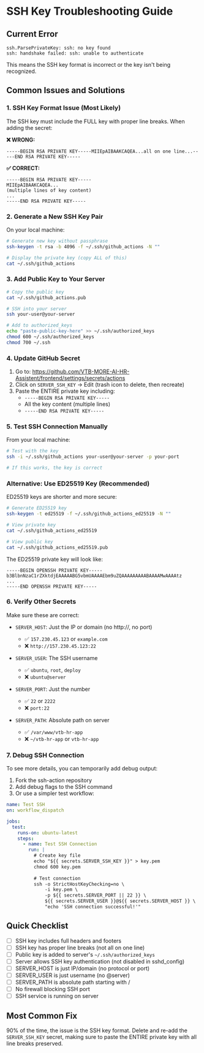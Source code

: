 # SSH Key Troubleshooting Guide

## Current Error
```
ssh.ParsePrivateKey: ssh: no key found
ssh: handshake failed: ssh: unable to authenticate
```

This means the SSH key format is incorrect or the key isn't being recognized.

## Common Issues and Solutions

### 1. SSH Key Format Issue (Most Likely)

The SSH key must include the FULL key with proper line breaks. When adding the secret:

**❌ WRONG:**
```
-----BEGIN RSA PRIVATE KEY-----MIIEpAIBAAKCAQEA...all on one line...-----END RSA PRIVATE KEY-----
```

**✅ CORRECT:**
```
-----BEGIN RSA PRIVATE KEY-----
MIIEpAIBAAKCAQEA...
(multiple lines of key content)
...
-----END RSA PRIVATE KEY-----
```

### 2. Generate a New SSH Key Pair

On your local machine:

```bash
# Generate new key without passphrase
ssh-keygen -t rsa -b 4096 -f ~/.ssh/github_actions -N ""

# Display the private key (copy ALL of this)
cat ~/.ssh/github_actions
```

### 3. Add Public Key to Your Server

```bash
# Copy the public key
cat ~/.ssh/github_actions.pub

# SSH into your server
ssh your-user@your-server

# Add to authorized_keys
echo "paste-public-key-here" >> ~/.ssh/authorized_keys
chmod 600 ~/.ssh/authorized_keys
chmod 700 ~/.ssh
```

### 4. Update GitHub Secret

1. Go to: https://github.com/VTB-MORE-AI-HR-Assistent/frontend/settings/secrets/actions
2. Click on `SERVER_SSH_KEY` → Edit (trash icon to delete, then recreate)
3. Paste the ENTIRE private key including:
   - `-----BEGIN RSA PRIVATE KEY-----`
   - All the key content (multiple lines)
   - `-----END RSA PRIVATE KEY-----`

### 5. Test SSH Connection Manually

From your local machine:
```bash
# Test with the key
ssh -i ~/.ssh/github_actions your-user@your-server -p your-port

# If this works, the key is correct
```

### Alternative: Use ED25519 Key (Recommended)

ED25519 keys are shorter and more secure:

```bash
# Generate ED25519 key
ssh-keygen -t ed25519 -f ~/.ssh/github_actions_ed25519 -N ""

# View private key
cat ~/.ssh/github_actions_ed25519

# View public key
cat ~/.ssh/github_actions_ed25519.pub
```

The ED25519 private key will look like:
```
-----BEGIN OPENSSH PRIVATE KEY-----
b3BlbnNzaC1rZXktdjEAAAAABG5vbmUAAAAEbm9uZQAAAAAAAAABAAAAMwAAAAtz
...
-----END OPENSSH PRIVATE KEY-----
```

### 6. Verify Other Secrets

Make sure these are correct:
- `SERVER_HOST`: Just the IP or domain (no http://, no port)
  - ✅ `157.230.45.123` or `example.com`
  - ❌ `http://157.230.45.123:22`
  
- `SERVER_USER`: The SSH username
  - ✅ `ubuntu`, `root`, `deploy`
  - ❌ `ubuntu@server`

- `SERVER_PORT`: Just the number
  - ✅ `22` or `2222`
  - ❌ `port:22`

- `SERVER_PATH`: Absolute path on server
  - ✅ `/var/www/vtb-hr-app`
  - ❌ `~/vtb-hr-app` or `vtb-hr-app`

### 7. Debug SSH Connection

To see more details, you can temporarily add debug output:

1. Fork the ssh-action repository
2. Add debug flags to the SSH command
3. Or use a simpler test workflow:

```yaml
name: Test SSH
on: workflow_dispatch

jobs:
  test:
    runs-on: ubuntu-latest
    steps:
      - name: Test SSH Connection
        run: |
          # Create key file
          echo "${{ secrets.SERVER_SSH_KEY }}" > key.pem
          chmod 600 key.pem
          
          # Test connection
          ssh -o StrictHostKeyChecking=no \
              -i key.pem \
              -p ${{ secrets.SERVER_PORT || 22 }} \
              ${{ secrets.SERVER_USER }}@${{ secrets.SERVER_HOST }} \
              "echo 'SSH connection successful!'"
```

## Quick Checklist

- [ ] SSH key includes full headers and footers
- [ ] SSH key has proper line breaks (not all on one line)
- [ ] Public key is added to server's `~/.ssh/authorized_keys`
- [ ] Server allows SSH key authentication (not disabled in sshd_config)
- [ ] SERVER_HOST is just IP/domain (no protocol or port)
- [ ] SERVER_USER is just username (no @server)
- [ ] SERVER_PATH is absolute path starting with /
- [ ] No firewall blocking SSH port
- [ ] SSH service is running on server

## Most Common Fix

90% of the time, the issue is the SSH key format. Delete and re-add the `SERVER_SSH_KEY` secret, making sure to paste the ENTIRE private key with all line breaks preserved.